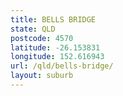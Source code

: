 ```yaml
---
title: BELLS BRIDGE
state: QLD
postcode: 4570
latitude: -26.153831
longitude: 152.616943
url: /qld/bells-bridge/
layout: suburb
---
```

